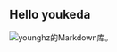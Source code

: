 ## Hello youkeda
![younghz的Markdown库](https://qgt-style.oss-cn-hangzhou.aliyuncs.com/newcoursep4/g1/g1-2-2/tenor.gif/Markdown "Markdown")。
